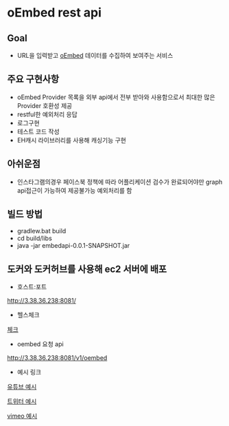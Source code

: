# oEmbed rest api

## Goal

- URL을 입력받고 [oEmbed](http://oembed.com/) 데이터를 수집하여 보여주는 서비스

## 주요 구현사항

- oEmbed Provider 목록을 외부 api에서 전부 받아와 사용함으로서 최대한 많은 Provider 호환성 제공
- restful한 예외처리 응답
- 로그구현
- 테스트 코드 작성
- EH캐시 라이브러리를 사용해 캐싱기능 구현

## 아쉬운점

- 인스타그램의경우 페이스북 정책에 따라 어플리케이션 검수가 완료되어야만 graph api접근이 가능하여 제공불가능 예외처리를 함

## 빌드 방법

- gradlew.bat build
- cd build/libs
- java -jar embedapi-0.0.1-SNAPSHOT.jar

## 도커와 도커허브를 사용해 ec2 서버에 배포

- 호스트:포트

http://3.38.36.238:8081/

- 헬스체크

[체크](http://3.38.36.238:8081/api/ping)

- oembed 요청 api

http://3.38.36.238:8081/v1/oembed

- 예시 링크

[유튜브 예시](http://3.38.36.238:8081/v1/oembed?url=https://www.youtube.com/watch?v=dBD54EZIrZo)

[트위터 예시](http://3.38.36.238:8081/v1/oembed?url=https://twitter.com/hellopolicy/status/867177144815804416)

[vimeo 예시](http://3.38.36.238:8081/v1/oembed?url=https://vimeo.com/20097015)

